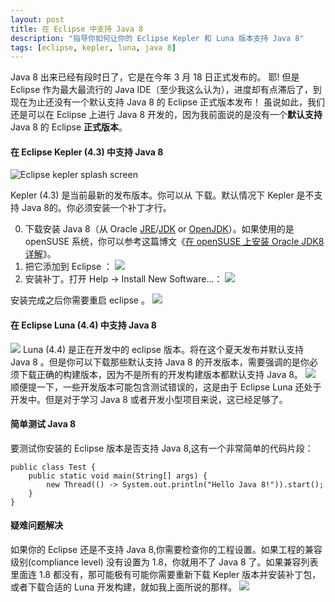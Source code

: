 ```yaml
---
layout: post
title: 在 Eclipse 中支持 Java 8
description: "指导你如何让你的 Eclipse Kepler 和 Luna 版本支持 Java 8"
tags: [eclipse, kepler, luna, java 8]
---
```



Java 8 出来已经有段时日了，它是在今年 3 月 18 日正式发布的。 耶! 
但是 Eclipse 作为最大最流行的 Java IDE（至少我这么认为），进度却有点滞后了，到现在为止还没有一个默认支持 Java 8 的 Eclipse 正式版本发布！
虽说如此，我们还是可以在 Eclipse 上进行 Java 8 开发的，因为我前面说的是没有一个**默认支持** Java 8 的 Eclipse **正式版本**。


#### 在 Eclipse Kepler (4.3) 中支持 Java 8
![Eclipse kepler splash screen](http://suselinks-us.qiniudn.com/eclipse-kepler-splash-screen.png)

Kepler (4.3) 是当前最新的发布版本。你可以从 [](http://www.eclipse.org/downloads) 下载。默认情况下 Kepler 是不支持 Java 8的。你必须安装一个补丁才行。

0. 下载安装 Java 8（从 Oracle [JRE](http://www.oracle.com/technetwork/java/javase/downloads/jre8-downloads-2133155.html)/[JDK](http://www.oracle.com/technetwork/java/javase/downloads/jdk8-downloads-2133151.html) or [OpenJDK](https://jdk8.java.net/download.html)）。如果使用的是 openSUSE 系统，你可以参考这篇博文《[在 openSUSE 上安装 Oracle JDK8 详解](http://suselinks.us/install-oracle-jdk8-on-opensuse/)》。
0. 把它添加到 Eclipse ：
![](http://suselinks-us.qiniudn.com/eclipse-installed-jre.png)
0. 安装补丁。打开 Help → Install New Software...：
[](http://download.eclipse.org/eclipse/updates/4.3-P-builds/)
![](http://suselinks-us.qiniudn.com/kepler-install-java8-patch.png)

安装完成之后你需要重启 eclipse 。
![](http://suselinks-us.qiniudn.com/eclipse-java8-test.png)

#### 在 Eclipse Luna (4.4) 中支持 Java 8
![](http://suselinks-us.qiniudn.com/eclipse-luna-splash-screen.png)
Luna (4.4) 是正在开发中的 eclipse 版本。将在这个夏天发布并默认支持 Java 8 。但是你可以下载那些默认支持 Java 8 的开发版本，需要强调的是你必须下载正确的构建版本，因为不是所有的开发构建版本都默认支持 Java 8。
![](http://suselinks-us.qiniudn.com/eclipse-luna-development-build-with-java8-support.png)
顺便提一下，一些开发版本可能包含测试错误的，这是由于 Eclipse Luna 还处于开发中。但是对于学习 Java 8 或者开发小型项目来说，这已经足够了。

#### 简单测试 Java 8
要测试你安装的 Eclipse 版本是否支持 Java 8,这有一个非常简单的代码片段：
~~~
public class Test {
    public static void main(String[] args) {
        new Thread(() -> System.out.println("Hello Java 8!")).start();
    }
}
~~~

#### 疑难问题解决
如果你的 Eclipse 还是不支持 Java 8,你需要检查你的工程设置。如果工程的兼容级别(compliance level) 没有设置为 1.8，你就用不了 Java 8 了。如果兼容列表里面连 1.8 都没有，那可能极有可能你需要重新下载 Kepler 版本并安装补丁包，或者下载合适的 Luna 开发构建，就如我上面所说的那样。
![](http://suselinks-us.qiniudn.com/eclipse-compliance-level.png)

